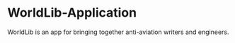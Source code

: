 # WorldLib-Application
WorldLib is an app for bringing together anti-aviation writers and engineers.

